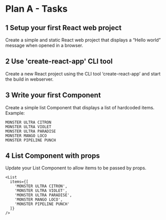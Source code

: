 # Plan A - Tasks

## 1 Setup your first React web project
Create a simple and static React web project that displays a “Hello world” message when opened in a browser.

## 2 Use 'create-react-app' CLI tool
Create a new React project using the CLI tool ‘create-react-app’ and start the build in webserver.

## 3 Write your first Component
Create a simple list Component that displays a list of hardcoded items. Example:

```
MONSTER ULTRA CITRON
MONSTER ULTRA VIOLET
MONSTER ULTRA PARADISE
MONSTER MANGO LOCO
MONSTER PIPELINE PUNCH
```

## 4 List Component with props
Update your List Component to allow items to be passed by props.

```
<List 
  items={[
    'MONSTER ULTRA CITRON', 
    'MONSTER ULTRA VIOLET', 
    'MONSTER ULTRA PARADISE', 
    'MONSTER MANGO LOCO',
    'MONSTER PIPELINE PUNCH'
  ]} 
/>
```
